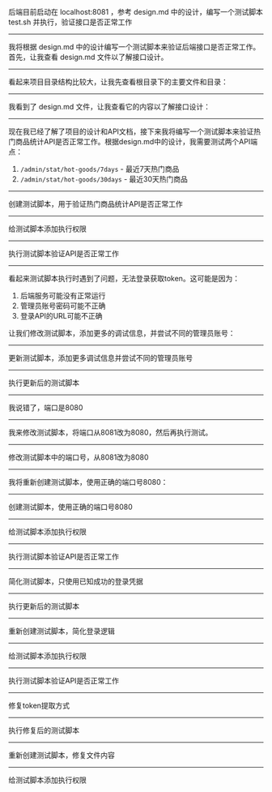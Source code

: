 后端目前启动在 localhost:8081 ，参考 design.md 中的设计，编写一个测试脚本 test.sh 并执行，验证接口是否正常工作

---

我将根据 design.md 中的设计编写一个测试脚本来验证后端接口是否正常工作。首先，让我查看 design.md 文件以了解接口设计。

---



看起来项目目录结构比较大，让我先查看根目录下的主要文件和目录：

---



我看到了 design.md 文件，让我查看它的内容以了解接口设计：

---



现在我已经了解了项目的设计和API文档，接下来我将编写一个测试脚本来验证热门商品统计API是否正常工作。根据design.md中的设计，我需要测试两个API端点：
1. `/admin/stat/hot-goods/7days` - 最近7天热门商品
2. `/admin/stat/hot-goods/30days` - 最近30天热门商品

---

创建测试脚本，用于验证热门商品统计API是否正常工作

---

给测试脚本添加执行权限

---

执行测试脚本验证API是否正常工作

---



看起来测试脚本执行时遇到了问题，无法登录获取token。这可能是因为：

1. 后端服务可能没有正常运行
2. 管理员账号密码可能不正确
3. 登录API的URL可能不正确

让我们修改测试脚本，添加更多的调试信息，并尝试不同的管理员账号：

---

更新测试脚本，添加更多调试信息并尝试不同的管理员账号

---

执行更新后的测试脚本

---

我说错了，端口是8080

---

我来修改测试脚本，将端口从8081改为8080，然后再执行测试。

---

修改测试脚本中的端口号，从8081改为8080

---

我将重新创建测试脚本，使用正确的端口号8080：

---

创建测试脚本，使用正确的端口号8080

---

给测试脚本添加执行权限

---

执行测试脚本验证API是否正常工作

---

简化测试脚本，只使用已知成功的登录凭据

---

执行更新后的测试脚本

---

重新创建测试脚本，简化登录逻辑

---

给测试脚本添加执行权限

---

执行测试脚本验证API是否正常工作

---

修复token提取方式

---

执行修复后的测试脚本

---

重新创建测试脚本，修复文件内容

---

给测试脚本添加执行权限